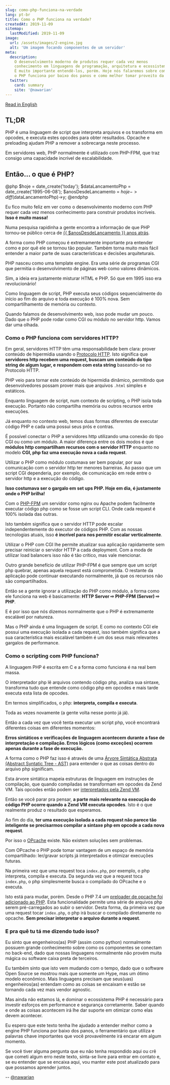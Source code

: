```yaml
---
slug: como-php-funciona-na-verdade
lang: pt-br
title: Como o PHP funciona na verdade?
createdAt: 2019-11-09
sitemap:
  lastModified: 2019-11-09
image:
  url: /assets/images/2-engine.jpg
  alt: 'Um imagem focando componentes de um servidor'
meta:
  description:
    O desenvolvimento moderno de produtos requer cada vez menos
    conhecimento em linguagens de programação, arquitetura e ecossistemas.
    É muito importante entendê-los, porém. Hoje nós falaremos sobre como
    o PHP funciona por baixo dos panos e como melhor tomar proveito da linguagem.
  twitter:
    card: summary
    site: '@nawarian'
---
```


[Read in English](/en/issue/how-does-php-engine-actually-work/)

## TL;DR

PHP é uma linguagem de script que interpreta arquivos e os transforma
em opcodes, e executa estes opcodes para obter resultados. Opcache e
preloading ajudam PHP a remover a sobrecarga neste processo.

Em servidores web, PHP normalmente é utilizado com PHP-FPM, que traz
consigo uma capacidade incrível de escalabilidade.

## Então... o que é PHP?

@php
  $hoje = date_create('today');
  $dataLancamentoPhp = date_create('1995-06-08');
  $anosDesdeLancamento = $hoje->diff($dataLancamentoPhp)->y;
@endphp

Eu fico muito feliz em ver como o desenvolvimento moderno com PHP
requer cada vez menos conhecimento para construir produtos incríveis.
**Isso é muito massa!**

Numa pesquisa rapidinha a gente encontra a informação de que PHP
tornou-se público cerca de [{{ $anosDesdeLancamento }} anos atrás](https://groups.google.com/forum/#!msg/comp.infosystems.www.authoring.cgi/PyJ25gZ6z7A/M9FkTUVDfcwJ).

A forma como PHP começou é extremamente importante pra entender como
e por quê ele se tornou tão popular. Também torna muito mais fácil
entender a maior parte de suas características e decisões arquiteturais.

PHP nasceu como uma template engine. Era uma série de programas CGI
que permitia o desenvolvimento de páginas web como valores dinâmicos.

Sim, a ideia era justamente misturar HTML e PHP. Só que em 1995 isso
era revolucionário!

Como linguagem de script, PHP executa seus códigos sequencialmente
do início ao fim do arquivo e toda execução é 100% nova. Sem
compartilhamento de memória ou contexto.

Quando falamos de desenvolvimento web, isso pode mudar um pouco. Dado
que o PHP pode rodar como CGI ou módulo no servidor http. Vamos dar
uma olhada.

### Como o PHP funciona com servidores HTTP?

Em geral, servidores HTTP têm uma responsabilidade bem clara:
prover conteúdo de hipermídia usando o [Protocolo HTTP](https://tools.ietf.org/html/rfc2616#page-7).
Isto significa que **servidores http recebem uma request, buscam
um conteúdo do tipo string de algum lugar, e respondem com esta string**
baseando-se no Protocolo HTTP.

PHP veio para tornar este conteúdo de hipermídia dinâmico, permitindo
que desenvolvedores possam prover mais que arquivos `.html` simples e
estáticos.

Enquanto linguagem de script, num contexto de scripting, o PHP isola
toda execução. Portanto não compartilha memória ou outros recursos entre
execuções.

Já enquanto no contexto web, temos duas formas diferentes de executar
código PHP e cada uma possui seus prós e contras.

É possível conectar o PHP a servidores http utilizando uma conexão do
tipo CGI ou como um módulo. A maior diferença entre os dois modos é que
**módulos http compartilham recursos com o servidor HTTP** enquanto no
modelo **CGI, php faz uma execução nova a cada request**.

Utilizar o PHP como módulo costumava ser bem popular, por sua
comunicação com o servidor http ter menores barreiras. Ao passo que
um script CGI dependeria, por exemplo, de comunicação em rede entre
o servidor http e a execução do código.

**Isso costumava ser o gargalo em set ups PHP. Hoje em dia, é justamente
onde o PHP brilha!**

Com o [PHP-FPM](https://www.php.net/manual/en/install.fpm.php) um servidor
como nginx ou Apache podem facilmente executar código php como se fosse
um script CLI. Onde cada request é 100% isolada das outras.

Isto também significa que o servidor HTTP pode escalar independentemente
do executor de códigos PHP. Com as nossas tecnologias atuais, isso **é
incrível para nos permitir escalar verticalmente**.

Utilizar o PHP com CGI lhe permite atualizar sua aplicação rapidamente
sem precisar reiniciar o servidor HTTP a cada deployment. Com a moda
de utilizar load balancers isso não é tão crítico, mas vale mencionar.

Outro grande benefício de utilizar PHP-FPM é que sempre que um script
php quebrar, apenas aquela request está comprometida. O restante da
aplicação pode continuar executando normalmente, já que os recursos
não são compartilhados.

Então se a gente ignorar a utilização do PHP como módulo, a forma como
ele funciona na web é basicamente: **HTTP Server ⇨ PHP-FPM (Server) ⇨ PHP**.

E é por isso que nós dizemos normalmente que o PHP é extremamente
escalável por natureza.

Mas o PHP ainda é uma linguagem de script. E como no contexto CGI ele
possui uma execução isolada a cada request, isso também significa que
a sua característica mais escalável também é um dos seus mais relevantes
gargalos de performance.

### Como o scripting com PHP funciona?

A linguagem PHP é escrita em C e a forma como funciona é na real bem
massa.

O interpretador php lê arquivos contendo código php, analiza sua sintaxe,
transforma tudo que entende como código php em opcodes e mais tarde
executa esta lista de opcodes.

Em termos simplificados, o php: **interpreta, compila e executa**.

Toda as vezes novamente (a gente volta nesse ponto já já).

Então a cada vez que você tenta executar um script php, você encontrará
diferentes coisas em diferentes momentos:

**Erros sintáticos e verificações de linguagem acontecem durante a fase
de interpretação e compilação. Erros lógicos (como exceções) ocorrem apenas
durante a fase de execução.**

A forma como o PHP faz isso é através de uma [Árvore Sintática Abstrata (Abstract Syntatic Tree - AST)](https://wiki.php.net/rfc/abstract_syntax_tree)
para entender o que as coisas dentro do arquivo php significam.

Esta árvore sintática mapeia estruturas de linguagem em instruções de
compilação, que quando compiladas se transformam em opcodes da Zend VM.
Tais opcodes então podem ser [interpretados pela Zend VM](https://github.com/php/php-src/blob/master/Zend/zend_vm_def.h).

Então se você parar pra pensar, **a parte mais relevante na execução do código
PHP ocorre quando a Zend VM executa opcodes**. Isto é o que realmente
produz o resultado que esperamos.

Ao fim do dia, **ter uma execução isolada a cada request não parece tão
inteligente se precisarmos compilar a sintaxe php em opcode a cada nova
request**.

Por isso o [OPcache](https://www.php.net/manual/en/intro.opcache.php)
existe. Não existem soluções sem problemas.

Com OPcache o PHP pode tomar vantagem de um espaço de memória compartilhado:
ler/gravar scripts já interpretados e otimizar execuções futuras.

Na primeira vez que uma request toca `index.php`, por exemplo, o php
interpreta, compila e executa. Da segunda vez que a request toca `index.php`,
o php simplesmente busca o compilado do OPcache e o executa.

Isto está para mudar, porém. Desde o PHP 7.4 um [preloader de opcache foi adicionado ao PHP](https://wiki.php.net/rfc/preload).
Esta funcionalidade permite uma série de arquivos php serem pré-carregados
ao subir o servidor. Desta forma, da primeira vez que uma request tocar
`index.php`, o php irá buscar o compilado diretamente no opcache. **Sem
precisar interpretar o arquivo durante a request**.

### E pra quê tu tá me dizendo tudo isso?

Eu sinto que engenheiros(as) PHP (assim como python) normalmente possuem
grande conhecimento sobre como os componentes se conectam no back-end,
dado que nossas linguagens normalmente não provém muita mágica ou
software caixa preta de terceiros.

Eu também sinto que isto vem mudando com o tempo, dado que o software
Open Source se mostrou mais que somente um Hype, mas um ótimo modelo
econômico. Mais linguagens precisam que seus(uas) engenheiros(as)
entendam como as coisas se encaixam e estão se tornando cada vez mais
vendor agnostic.

Mas ainda não estamos lá, e dominar o ecossistema PHP é necessário
para investir esforços em performance e segurança corretamente. Saber
quando e onde as coisas acontecem irá lhe dar suporte em otimizar
como elas devem acontecer.

Eu espero que este texto tenha lhe ajudado a entender melhor como a
engine PHP funciona por baixo dos panos, o ferramentário que utiliza e
palavras chave importantes que você provavelmente irá encarar em algum
momento.

Se você tiver alguma pergunta que eu não tenha respondido aqui ou
crê que cometi algum erro neste texto, sinta-se livre para entrar
em contato e, se eu entender que se encaixa aqui, vou manter este post
atualizado para que possamos aprender juntos.

<div class="align-right">
  --
  <a href="https://twitter.com/nawarian">
    @nawarian
  </a>
</div>

<script type="application/ld+json">
{
  "@context": "https://schema.org",
  "@type": "TechArticle",
  "headline": "Como o PHP funciona na verdade?",
  "description": "O desenvolvimento moderno de produtos requer cada vez menos conhecimento em linguagens de programação, arquitetura e ecossistemas. É muito importante entendê-los, porém. Hoje nós falaremos sobre como o PHP funciona por baixo dos panos e como melhor tomar proveito da linguagem.",
  "image": [
    "{{ $page->getBaseUrl() }}/assets/images/2-engine.jpg"
   ],
  "datePublished": "2019-11-09T00:00:00+08:00",
  "dateModified": "2019-11-09T00:00:00+08:00",
  "author": {
    "@type": "Person",
    "name": "Nawarian Níckolas Da Silva"
  },
   "publisher": {
    "@type": "Organization",
    "name": "ThePHP Website",
    "logo": {
      "@type": "ImageObject",
      "url": "https://thephp.website/favicon.ico"
    }
  }
}
</script>
